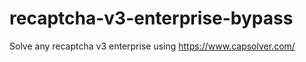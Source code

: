 # recaptcha-v3-enterprise-bypass
Solve any recaptcha v3 enterprise using https://www.capsolver.com/



                                                                                